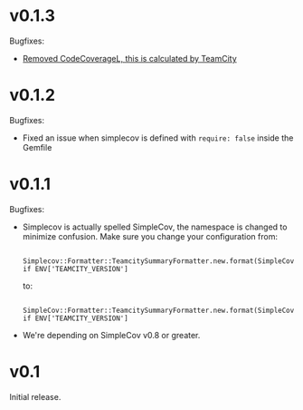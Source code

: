 v0.1.3
======

Bugfixes:

* [Removed CodeCoverageL, this is calculated by TeamCity](https://confluence.jetbrains.com/pages/viewpage.action?pageId=74845225#HowTo...-ImportcoverageresultsinTeamCity)

v0.1.2
======

Bugfixes:

* Fixed an issue when simplecov is defined with `require: false` inside the Gemfile

v0.1.1
======

Bugfixes:

* Simplecov is actually spelled SimpleCov, the namespace is changed to minimize confusion. Make sure you change your configuration from:

		Simplecov::Formatter::TeamcitySummaryFormatter.new.format(SimpleCov.result) if ENV['TEAMCITY_VERSION']

  to:

	    SimpleCov::Formatter::TeamcitySummaryFormatter.new.format(SimpleCov.result) if ENV['TEAMCITY_VERSION']

* We're depending on SimpleCov v0.8 or greater.

v0.1
====

Initial release.